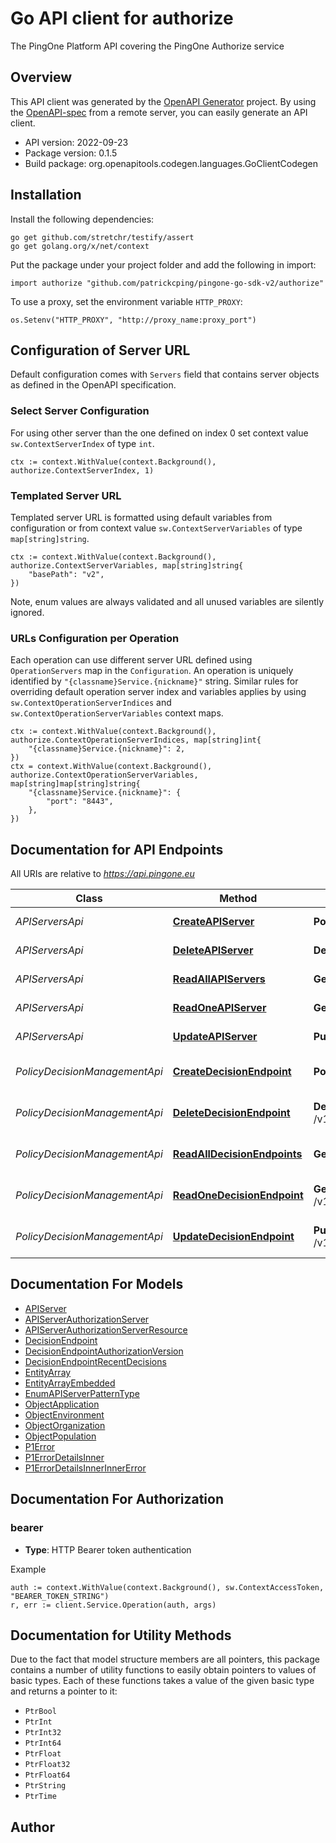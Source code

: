 # Go API client for authorize

The PingOne Platform API covering the PingOne Authorize service

## Overview
This API client was generated by the [OpenAPI Generator](https://openapi-generator.tech) project.  By using the [OpenAPI-spec](https://www.openapis.org/) from a remote server, you can easily generate an API client.

- API version: 2022-09-23
- Package version: 0.1.5
- Build package: org.openapitools.codegen.languages.GoClientCodegen

## Installation

Install the following dependencies:

```shell
go get github.com/stretchr/testify/assert
go get golang.org/x/net/context
```

Put the package under your project folder and add the following in import:

```golang
import authorize "github.com/patrickcping/pingone-go-sdk-v2/authorize"
```

To use a proxy, set the environment variable `HTTP_PROXY`:

```golang
os.Setenv("HTTP_PROXY", "http://proxy_name:proxy_port")
```

## Configuration of Server URL

Default configuration comes with `Servers` field that contains server objects as defined in the OpenAPI specification.

### Select Server Configuration

For using other server than the one defined on index 0 set context value `sw.ContextServerIndex` of type `int`.

```golang
ctx := context.WithValue(context.Background(), authorize.ContextServerIndex, 1)
```

### Templated Server URL

Templated server URL is formatted using default variables from configuration or from context value `sw.ContextServerVariables` of type `map[string]string`.

```golang
ctx := context.WithValue(context.Background(), authorize.ContextServerVariables, map[string]string{
	"basePath": "v2",
})
```

Note, enum values are always validated and all unused variables are silently ignored.

### URLs Configuration per Operation

Each operation can use different server URL defined using `OperationServers` map in the `Configuration`.
An operation is uniquely identified by `"{classname}Service.{nickname}"` string.
Similar rules for overriding default operation server index and variables applies by using `sw.ContextOperationServerIndices` and `sw.ContextOperationServerVariables` context maps.

```golang
ctx := context.WithValue(context.Background(), authorize.ContextOperationServerIndices, map[string]int{
	"{classname}Service.{nickname}": 2,
})
ctx = context.WithValue(context.Background(), authorize.ContextOperationServerVariables, map[string]map[string]string{
	"{classname}Service.{nickname}": {
		"port": "8443",
	},
})
```

## Documentation for API Endpoints

All URIs are relative to *https://api.pingone.eu*

Class | Method | HTTP request | Description
------------ | ------------- | ------------- | -------------
*APIServersApi* | [**CreateAPIServer**](docs/APIServersApi.md#createapiserver) | **Post** /v1/environments/{environmentID}/apiServers | CREATE API Server
*APIServersApi* | [**DeleteAPIServer**](docs/APIServersApi.md#deleteapiserver) | **Delete** /v1/environments/{environmentID}/apiServers/{apiServerID} | DELETE API Server
*APIServersApi* | [**ReadAllAPIServers**](docs/APIServersApi.md#readallapiservers) | **Get** /v1/environments/{environmentID}/apiServers | READ All API Servers
*APIServersApi* | [**ReadOneAPIServer**](docs/APIServersApi.md#readoneapiserver) | **Get** /v1/environments/{environmentID}/apiServers/{apiServerID} | READ One API Server
*APIServersApi* | [**UpdateAPIServer**](docs/APIServersApi.md#updateapiserver) | **Put** /v1/environments/{environmentID}/apiServers/{apiServerID} | UPDATE API Server
*PolicyDecisionManagementApi* | [**CreateDecisionEndpoint**](docs/PolicyDecisionManagementApi.md#createdecisionendpoint) | **Post** /v1/environments/{environmentID}/decisionEndpoints | CREATE Decision Endpoint
*PolicyDecisionManagementApi* | [**DeleteDecisionEndpoint**](docs/PolicyDecisionManagementApi.md#deletedecisionendpoint) | **Delete** /v1/environments/{environmentID}/decisionEndpoints/{decisionEndpointID} | DELETE Decision Endpoint
*PolicyDecisionManagementApi* | [**ReadAllDecisionEndpoints**](docs/PolicyDecisionManagementApi.md#readalldecisionendpoints) | **Get** /v1/environments/{environmentID}/decisionEndpoints | READ All Decision Endpoints
*PolicyDecisionManagementApi* | [**ReadOneDecisionEndpoint**](docs/PolicyDecisionManagementApi.md#readonedecisionendpoint) | **Get** /v1/environments/{environmentID}/decisionEndpoints/{decisionEndpointID} | READ One Decision Endpoint
*PolicyDecisionManagementApi* | [**UpdateDecisionEndpoint**](docs/PolicyDecisionManagementApi.md#updatedecisionendpoint) | **Put** /v1/environments/{environmentID}/decisionEndpoints/{decisionEndpointID} | UPDATE Decision Endpoint


## Documentation For Models

 - [APIServer](docs/APIServer.md)
 - [APIServerAuthorizationServer](docs/APIServerAuthorizationServer.md)
 - [APIServerAuthorizationServerResource](docs/APIServerAuthorizationServerResource.md)
 - [DecisionEndpoint](docs/DecisionEndpoint.md)
 - [DecisionEndpointAuthorizationVersion](docs/DecisionEndpointAuthorizationVersion.md)
 - [DecisionEndpointRecentDecisions](docs/DecisionEndpointRecentDecisions.md)
 - [EntityArray](docs/EntityArray.md)
 - [EntityArrayEmbedded](docs/EntityArrayEmbedded.md)
 - [EnumAPIServerPatternType](docs/EnumAPIServerPatternType.md)
 - [ObjectApplication](docs/ObjectApplication.md)
 - [ObjectEnvironment](docs/ObjectEnvironment.md)
 - [ObjectOrganization](docs/ObjectOrganization.md)
 - [ObjectPopulation](docs/ObjectPopulation.md)
 - [P1Error](docs/P1Error.md)
 - [P1ErrorDetailsInner](docs/P1ErrorDetailsInner.md)
 - [P1ErrorDetailsInnerInnerError](docs/P1ErrorDetailsInnerInnerError.md)


## Documentation For Authorization



### bearer

- **Type**: HTTP Bearer token authentication

Example

```golang
auth := context.WithValue(context.Background(), sw.ContextAccessToken, "BEARER_TOKEN_STRING")
r, err := client.Service.Operation(auth, args)
```


## Documentation for Utility Methods

Due to the fact that model structure members are all pointers, this package contains
a number of utility functions to easily obtain pointers to values of basic types.
Each of these functions takes a value of the given basic type and returns a pointer to it:

* `PtrBool`
* `PtrInt`
* `PtrInt32`
* `PtrInt64`
* `PtrFloat`
* `PtrFloat32`
* `PtrFloat64`
* `PtrString`
* `PtrTime`

## Author



